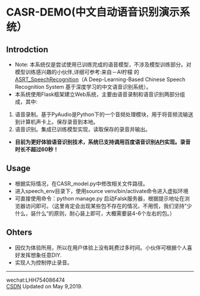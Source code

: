 # CASR-DEMO(中文自动语音识别演示系统）
## Introdction
- Note: 本系统仅是尝试使用已训练完成的语音模型，不涉及模型训练部分。对模型训练感兴趣的小伙伴,详细可参考:来自－AI柠檬 的[ASRT_SpeechRecognition](https://github.com/nl8590687/ASRT_SpeechRecognition)（A Deep-Learning-Based Chinese Speech Recognition System 基于深度学习的中文语音识别系统）。　　
- 本系统使用Flask框架建立Web系统，主要由语音录制和语音识别两部分组成，其中:  
1. 语音录制。基于PyAudio是Python下的一个音频处理模块，用于将音频流输送到计算机声卡上。保存录音到本地。  
2. 语音识别。集成已训练模型实现，读取保存的录音并输出。  
- <strong>目前为更好体验语音识别技术，系统已支持调用百度语音识别[API](https://ai.baidu.com/docs#/ASR-Online-Python-SDK/top)实现。录音时长不超过60秒！</strong>

## Usage  
- 根据实际情况，在CASR_model.py中修改相关文件路径。  
- 进入speech_env目录下，使用source venv/bin/activate命令进入虚拟环境  
- 可直接使用命令：python manage.py 启动Falsk服务器，根据提示地址在浏览器访问即可。（这里肯定会出现某些包不存在的情况，不用慌，我们坚持”少什么，装什么“的原则，耐心装上即可，大概需要装4-6个左右的包。）  


## Ohters
- 因仅为体验所用，所以在用户体验上没有耗费过多时间。小伙伴可根据个人喜好发挥想象任意DIY.  
- 实现人为控制停止录音。
---
wechat:LHH754086474  
[CSDN](https://blog.csdn.net/lihangll)
Updated on May 9,2019.

